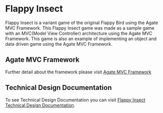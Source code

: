 # Flappy Insect
Flappy Insect is a variant game of the original Flappy Bird using the Agate MVC Framework. This Flappy Insect game was made as a sample game with an MVC(Model View Controller) architecture using the Agate MVC Framework. This game is also an example of implementing an object and data driven game using the Agate MVC Framework.

## Agate MVC Framework
Further detail about the framework please visit [Agate MVC Framework](https://github.com/AgateInternational/MVC.git)

## Technical Design Documentation
To see Technical Design Documentation you can visit [Flappy Insect Technical Design Documentation](https://fadhlihh.notion.site/Flappy-Insect-978fe2464862443f8a15ec3ff1b2a429).
